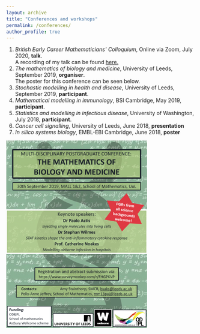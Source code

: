 ```yaml
---
layout: archive
title: "Conferences and workshops"
permalink: /conferences/
author_profile: true
---
```


1. *British Early Career Mathematicians' Colloquium*, Online via Zoom, July 2020, **talk**. <br>
    A recording of my talk can be found <a href="https://canvas.bham.ac.uk/courses/42465">here.</a>
2. *The mathematics of biology and medicine*, University of Leeds, September 2019, **organiser**. <br>
    The poster for this conference can be seen below.
3. *Stochastic modelling in health and disease*, University of Leeds, September 2019, **participant**.
4. *Mathematical modelling in immunology*, BSI Cambridge, May 2019, **participant**.
5. *Statistics and modelling in infectious disease*, University of Washington, July 2018, **participant**.
6. *Cancer cell signalling*, University of Leeds, June 2018, **presentation**
7. *In silico systems biology*, EMBL-EBI Cambridge, June 2018, **poster**

<img src="/images/Math_bio.png?raw=true"/>
